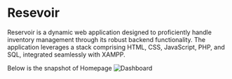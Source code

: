 # Resevoir
Reservoir is a dynamic web application designed to proficiently handle inventory management through its robust backend functionality. The application leverages a stack comprising HTML, CSS, JavaScript, PHP, and SQL, integrated seamlessly with XAMPP. 

Below is the snapshot of Homepage
![Dashboard](https://github.com/rcbcalanoc/Inventory-Management-System-Web-App/assets/87407561/4c493111-a883-46ed-bf9c-01c85bedafe3)
